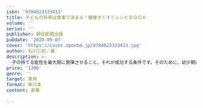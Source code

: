 ```yaml
---
isbn: '9784023333413'
title: 子どもの将来は食事で決まる！健康すくすくレシピＢＯＯＫ
volume: ''
series: ''
publisher: 朝日新聞出版
pubdate: '2020-09-07'
cover: 'https://cover.openbd.jp/9784023333413.jpg'
author: 石川三知／著
description: >-
  子の持てる能性を最大限に発揮させること、それが成功する条件です。そのために、幼少期にしっかりと食事で体づくりをしておくこと、生活リズムを身につけることが大切です。本書では、基本的な体のしくみの解説から、「動く」「食べる」「寝る」ことの重要性について詳しく紹介。脳と体に効く子どもレシピを全70品収録。
price: '1300'
genre: ''
target: 実用
format: 単行本
content: 家事

---
```

